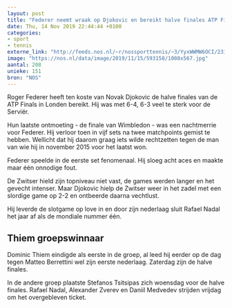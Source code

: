 ```yaml
---
layout: post
title: "Federer neemt wraak op Djokovic en bereikt halve finales ATP Finals"
date: Thu, 14 Nov 2019 22:44:44 +0100
categories: 
- sport 
- tennis 
externe_link: "http://feeds.nos.nl/~r/nossporttennis/~3/YyxWWMW6OCI/2310493"
image: "https://nos.nl/data/image/2019/11/15/593158/1008x567.jpg"
aantal: 208
unieke: 151
bron: "NOS"
---
```


<p>Roger Federer heeft ten koste van Novak Djokovic de halve finales van de ATP Finals in Londen bereikt. Hij was met 6-4, 6-3 veel te sterk voor de Serviër.</p>
<p>Hun laatste ontmoeting - de finale van Wimbledon - was een nachtmerrie voor Federer. Hij verloor toen in vijf sets na twee matchpoints gemist te hebben. Wellicht dat hij daarom graag iets wilde rechtzetten tegen de man van wie hij in november 2015 voor het laatst won.</p>
<p>Federer speelde in de eerste set fenomenaal. Hij sloeg acht aces en maakte maar één onnodige fout.</p>
<p>De Zwitser hield zijn topniveau niet vast, de games werden langer en het gevecht intenser. Maar Djokovic hielp de Zwitser weer in het zadel met een slordige game op 2-2 en ontbeerde daarna vechtlust.</p>
<p>Hij leverde de slotgame op love in en door zijn nederlaag sluit Rafael Nadal het jaar af als de mondiale nummer één.</p>
<h2>Thiem groepswinnaar</h2>
<p>Dominic Thiem eindigde als eerste in de groep, al leed hij eerder op de dag tegen Matteo Berrettini wel zijn eerste nederlaag. Zaterdag zijn de halve finales.</p>
<p>In de andere groep plaatste Stefanos Tsitsipas zich woensdag voor de halve finales. Rafael Nadal, Alexander Zverev en Daniil Medvedev strijden vrijdag om het overgebleven ticket.</p><img src="http://feeds.feedburner.com/~r/nossporttennis/~4/YyxWWMW6OCI" height="1" width="1" alt=""/>
